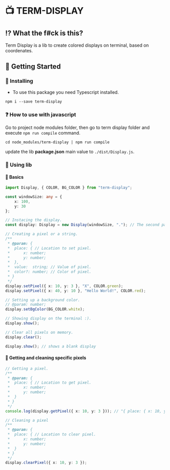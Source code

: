 # 📺 TERM-DISPLAY

## ⁉️  What the f#ck is this?

Term Display is a lib to create colored displays on terminal, based on coordenates.

## 🔮 Getting Started

### 💾 Installing

* To use this package you need Typescript installed.

```shell
npm i --save term-display
```

### ❓ How to use with javascript

Go to project node modules folder, then go to term display folder and execute `npm run compile` command.

```shell
cd node_modules/term-display | npm run compile
```

update the lib **package.json** main value to `./dist/Display.js`.

### 🔧 Using lib

#### 🔨 Basics

```ts
import Display, { COLOR, BG_COLOR } from "term-display";

const windowSize: any = {
	x: 100,
	y: 30
};

// Instacing the display.
const display: Display = new Display(windowSize, "."); // The second param is the white space value, default is "x".

// Creating a pixel or a string.
/**
 * @param: {
 * 	place: { // Location to set pixel.
 * 		x: number;
 * 		y: number;
 * 	},
 * 	value:  string; // Value of pixel.
 * 	color?: number; // Color of pixel.
 * }
 */
display.setPixel({ x: 10, y: 3 }, "X", COLOR.green);
display.setPixel({ x: 40, y: 10 }, "Hello World!", COLOR.red);

// Setting up a background color.
// @param: number;
display.setBgColor(BG_COLOR.white);

// Showing display on the terminal :).
display.show();

// Clear all pixels on memory.
display.clear();

display.show(); // shows a blank display
```

#### 🔨 Getting and cleaning specific pixels

```ts
// Getting a pixel.
/**
 * @param: {
 * 	place: { // Location to get pixel.
 * 		x: number;
 * 		y: number;
 * 	}
 * }
 */
console.log(display.getPixel({ x: 10, y: 3 })); // "{ place: { x: 10, y: 3 }, value: "X", color: 31 }".

// Cleaning a pixel
/**
 * @param: {
 * 	place: { // Location to clear pixel.
 * 		x: number;
 * 		y: number;
 * 	}
 * }
 */
display.clearPixel({ x: 10, y: 3 });
```

